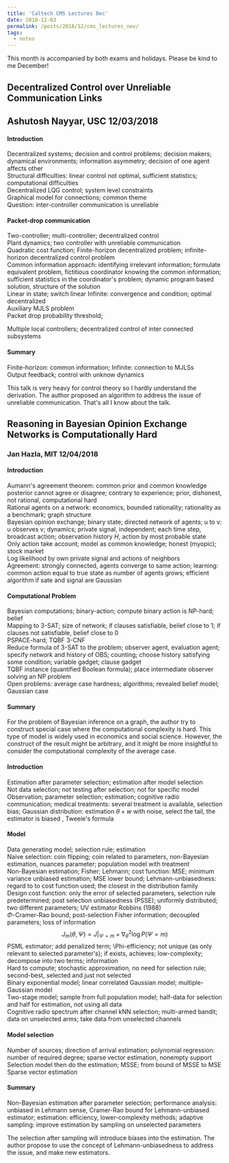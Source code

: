 ```yaml
---
title: 'Caltech CMS Lectures Dec'
date: 2018-12-03
permalink: /posts/2018/12/cms_lectures_nov/
tags:
  - notes
---
```


This month is accompanied by both exams and holidays. Please be kind to me December!

## Decentralized Control over Unreliable Communication Links

## Ashutosh Nayyar, USC	12/03/2018

#### Introduction

Decentralized systems; decision and control problems; decision makers; dynamical environments; information asymmetry; decision of one agent affects other    
Structural difficulties: linear control not optimal, sufficient statistics; computational difficulties  
Decentralized LQG control; system level constraints  
Graphical model for connections; common theme  
Question: inter-controller communication is unreliable  

#### Packet-drop communication 

Two-controller; multi-controller; decentralized control  
Plant dynamics; two controller with unreliable communication  
Quadratic cost function; Finite-horizon decentralized problem; infinite-horizon decentralized control problem  
Common information approach: identifying irrelevant information; formulate equivalent problem, fictitious coordinator knowing the common information; sufficient statistics in the coordinator's problem; dynamic program based solution, structure of the solution   
Linear in state; switch linear 
Infinite: convergence and condition; optimal decentralized  
Auxiliary MJLS problem  
Packet drop probability threshold; 

Multiple local controllers; decentralized control of inter connected subsystems

#### Summary

Finite-horizon: common information; Infinite: connection to MJLSs  
Output feedback; control with unknow dynamics

This talk is very heavy for control theory so I hardly understand the derivation. The author proposed an algorithm to address the issue of unreliable communication. That's all I know about the talk. 

## Reasoning in Bayesian Opinion Exchange Networks is Computationally Hard

### Jan Hazla, MIT	12/04/2018

#### Introduction

Aumann's agreement theorem: common prior and common knowledge posterior cannot agree or disagree; contrary to experience; prior, dishonest, not rational, computational hard  
Rational agents on a network: economics, bounded rationality; rationality as a benchmark; graph structure  
Bayesian opinion exchange; binary state; directed network of agents; u to v: u observes v; dynamics; private signal, independent; each time step, broadcast action; observation history $H$, action by most probable state  
Only action take account; model as common knowledge; honest (myopic); stock market  
Log likelihood by own private signal and actions of neighbors   
Agreement: strongly connected, agents converge to same action; learning: common action equal to true state as number of agents grows; efficient algorithm if sate and signal are Gaussian  

#### Computational Problem

Bayesian computations; binary-action; compute binary action is NP-hard; belief  
Mapping to 3-SAT; size of network; if clauses satisfiable, belief close to 1; if clauses not satisfiable, belief close to 0   
 PSPACE-hard; TQBF 3-CNF  
Reduce formula of 3-SAT to the problem; observer agent, evaluation agent; specify network and history of OBS; counting; choose history satisfying some condition; variable gadget; clause gadget  
TQBF instance (quantified Boolean formula); place intermediate observer solving an NP problem   
Open problems: average case hardness; algorithms; revealed belief model; Gaussian case 

#### Summary

For the problem of Bayesian inference on a graph, the author try to construct special case where the computational complexity is hard. This type of model is widely used in economics and social science. However, the construct of the result might be arbitrary, and it might be more insightful to consider the computational complexity of the average case. 



#### Introduction

Estimation after parameter selection; estimation after model selection  
Not data selection; not testing after selection; not for specific model  
Observation; parameter selection; estimation; cognitive radio communication; medical treatments: several treatment is available, selection bias; Gaussian distribution: estimation $\theta+w$ with noise, select the tail, the estimator is biased , Tweeie's formula  

#### Model

Data generating model; selection rule; estimation  
Naive selection: coin flipping; coin related to parameters, non-Bayesian estimation, nuances parameter; population model with treatment  
Non-Bayesian estimation; Fisher; Lehmann; cost function: MSE; minimum variance unbiased estimation; MSE lower bound; Lehmann-unbiasedness: regard to to cost function used; the closest in the distribution family  
Design cost function: only the error of selected parameters, selection rule predetermined; post selection unbiasedness (PSSE); uniformly distributed; two different parameters; UV estimator Robbins (1988)  
$\Phi$-Cramer-Rao bound; post-selection Fisher information; decoupled parameters; loss of information
$$
J_m(\theta,\Psi)=J|_{\Psi=m}+\nabla^2_\theta\log P(\Psi=m)
$$
PSML estimator; add penalized term; \Phi-efficiency; not unique (as only relevant to selected parameter's); if exists, achieves; low-complexity; decompose into two terms; information  
Hard to compute; stochastic approximation, no need for selection rule; second-best, selected and just not selected  
Binary exponential model; linear correlated Gaussian model; multiple-Gaussian model  
Two-stage model; sample from full population model; half-data for selection and half for estimation, not using all data   
Cognitive radio spectrum after channel kNN selection; multi-armed bandit; data on unselected arms; take data from unselected channels

#### Model selection 

Number of sources; direction of arrival estimation; polynomial regression: number of required degree; sparse vector estimation, nonempty support  
Selection model then do the estimation; MSSE; from bound of MSSE to MSE  
Sparse vector estimation

#### Summary 

Non-Bayesian estimation after parameter selection; performance analysis: unbiased in Lehmann sense, Cramer-Rao bound for Lehmann-unbiased estimator; estimation: efficiency, lower-complexity methods; adaptive sampling: improve estimation by sampling on unselected parameters

The selection after sampling will introduce biases into the estimation. The author propose to use the concept of Lehmann-unbiasedness to address the issue, and make new estimators. 

